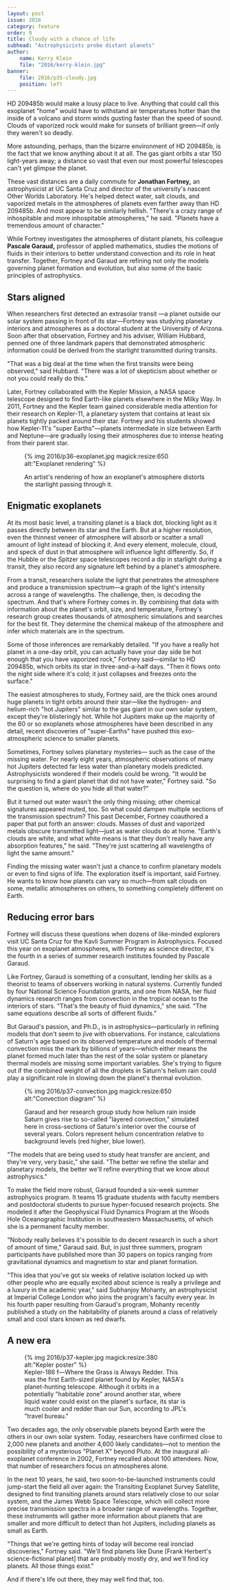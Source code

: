 ```yaml
---
layout: post
issue: 2016
category: feature
order: 9
title: Cloudy with a chance of life
subhead: "Astrophysicists probe distant planets"
author:
    name: Kerry Klein
    file: "2016/kerry-klein.jpg"
banner:
    file: 2016/p35-cloudy.jpg
    position: left
---
```


HD 209485b would make a lousy place to live. Anything that could call this exoplanet "home" would have to withstand air temperatures hotter than the inside of a volcano and storm winds gusting faster than the speed of sound. Clouds of vaporized rock would make for sunsets of brilliant green—if only they weren't so deadly.

More astounding, perhaps, than the bizarre environment of HD 209485b, is the fact that we know anything about it at all. The gas giant orbits a star 150 light-years away; a distance so vast that even our most powerful telescopes can't yet glimpse the planet.

These vast distances are a daily commute for **Jonathan Fortney,** an astrophysicist at UC Santa Cruz and director of the university's nascent Other Worlds Laboratory. He's helped detect water, salt clouds, and vaporized metals in the atmospheres of planets even farther away than HD 209485b. And most appear to be similarly hellish. "There's a crazy range of inhospitable and more inhospitable atmospheres," he said. "Planets have a tremendous amount of character."

While Fortney investigates the atmospheres of distant planets, his colleague **Pascale Garaud,** professor of applied mathematics, studies the motions of fluids in their interiors to better understand convection and its role in heat transfer. Together, Fortney and Garaud are refining not only the models governing planet formation and evolution, but also some of the basic principles of astrophysics.

## Stars aligned

When researchers first detected an extrasolar transit —a planet outside our solar system passing in front of its star—Fortney was studying planetary interiors and atmospheres as a doctoral student at the University of Arizona. Soon after that observation, Fortney and his adviser, William Hubbard, penned one of three landmark papers that demonstrated atmospheric information could be derived from the starlight transmitted during transits.

"That was a big deal at the time when the first transits were being observed," said Hubbard. "There was a lot of skepticism about whether or not you could really do this."

Later, Fortney collaborated with the Kepler Mission, a NASA space telescope designed to find Earth-like planets elsewhere in the Milky Way. In 2011, Fortney and the Kepler team gained considerable media attention for their research on Kepler-11, a planetary system that contains at least six planets tightly packed around their star. Fortney and his students showed how Kepler-11's "super Earths"—planets intermediate in size between Earth and Neptune—are gradually losing their atmospheres due to intense heating from their parent star.

<figure>

{% img 2016/p36-exoplanet.jpg magick:resize:650 alt:"Exoplanet rendering" %}

<figcaption>An artist's rendering of how an exoplanet's atmosphere distorts the starlight passing through it.</figcaption>

</figure>

## Enigmatic exoplanets

At its most basic level, a transiting planet is a black dot, blocking light as it passes directly between its star and the Earth. But at a higher resolution, even the thinnest veneer of atmosphere will absorb or scatter a small amount of light instead of blocking it. And every element, molecule, cloud, and speck of dust in that atmosphere will influence light differently. So, if the Hubble or the Spitzer space telescopes record a dip in starlight during a transit, they also record any signature left behind by a planet's atmosphere.

From a transit, researchers isolate the light that penetrates the atmosphere and produce a transmission spectrum—a graph of the light's intensity across a range of wavelengths. The challenge, then, is decoding the spectrum. And that's where Fortney comes in. By combining that data with information about the planet's orbit, size, and temperature, Fortney's research group creates thousands of atmospheric simulations and searches for the best fit. They determine the chemical makeup of the atmosphere and infer which materials are in the spectrum.

Some of those inferences are remarkably detailed. "If you have a really hot planet in a one-day orbit, you can actually have your day side be hot enough that you have vaporized rock," Fortney said—similar to HD 209485b, which orbits its star in three-and-a-half days. "Then it flows onto the night side where it's cold; it just collapses and freezes onto the surface."

The easiest atmospheres to study, Fortney said, are the thick ones around huge planets in tight orbits around their star—like the hydrogen- and helium-rich "hot Jupiters" similar to the gas giant in our own solar system, except they're blisteringly hot. While hot Jupiters make up the majority of the 60 or so exoplanets whose atmospheres have been described in any detail, recent discoveries of "super-Earths" have pushed this exo-atmospheric science to smaller planets.

Sometimes, Fortney solves planetary mysteries— such as the case of the missing water. For nearly eight years, atmospheric observations of many hot Jupiters detected far less water than planetary models predicted. Astrophysicists wondered if their models could be wrong. "It would be surprising to find a giant planet that did not have water," Fortney said. "So the question is, where do you hide all that water?"

But it turned out water wasn't the only thing missing; other chemical signatures appeared muted, too. So what could dampen multiple sections of the transmission spectrum? This past December, Fortney coauthored a paper that put forth an answer: clouds. Masses of dust and vaporized metals obscure transmitted light—just as water clouds do at home. "Earth's clouds are white, and what white means is that they don't really have any absorption features," he said. "They're just scattering all wavelengths of light the same amount."

Finding the missing water wasn't just a chance to confirm planetary models or even to find signs of life. The exploration itself is important, said Fortney. He wants to know how planets can vary so much—from salt clouds on some, metallic atmospheres on others, to something completely different on Earth.

## Reducing error bars

Fortney will discuss these questions when dozens of like-minded explorers visit UC Santa Cruz for the Kavli Summer Program in Astrophysics. Focused this year on exoplanet atmospheres, with Fortney as science director, it's the fourth in a series of summer research institutes founded by Pascale Garaud.

Like Fortney, Garaud is something of a consultant, lending her skills as a theorist to teams of observers working in natural systems. Currently funded by four National Science Foundation grants, and one from NASA, her fluid dynamics research ranges from convection in the tropical ocean to the interiors of stars. "That's the beauty of fluid dynamics," she said. "The same equations describe all sorts of different fluids."

But Garaud's passion, and Ph.D., is in astrophysics—particularly in refining models that don't seem to jive with observations. For instance, calculations of Saturn's age based on its observed temperature and models of thermal convection miss the mark by billions of years—which either means the planet formed much later than the rest of the solar system or planetary thermal models are missing some important variables. She's trying to figure out if the combined weight of all the droplets in Saturn's helium rain could play a significant role in slowing down the planet's thermal evolution.

<figure>

{% img 2016/p37-convection.jpg magick:resize:650 alt:"Convection diagram" %}

<figcaption>Garaud and her research group study how helium rain inside Saturn gives rise to so-called "layered convection," simulated here in cross-sections of Saturn's interior over the course of several years. Colors represent helium concentration relative to background levels (red higher, blue lower).</figcaption>

</figure>

"The models that are being used to study heat transfer are ancient, and they're very, very basic," she said. "The better we refine the stellar and planetary models, the better we'll refine everything that we know about astrophysics."

To make the field more robust, Garaud founded a six-week summer astrophysics program. It teams 15 graduate students with faculty members and postdoctoral students to pursue hyper-focused research projects. She modeled it after the Geophysical Fluid Dynamics Program at the Woods Hole Oceanographic Institution in southeastern Massachusetts, of which she is a permanent faculty member.

"Nobody really believes it's possible to do decent research in such a short of amount of time," Garaud said. But, in just three summers, program participants have published more than 30 papers on topics ranging from gravitational dynamics and magnetism to star and planet formation.

"This idea that you've got six weeks of relative isolation locked up with other people who are equally excited about science is really a privilege and a luxury in the academic year," said Subhanjoy Mohanty, an astrophysicist at Imperial College London who joins the program's faculty every year. In his fourth paper resulting from Garaud's program, Mohanty recently published a study on the habitability of planets around a class of relatively small and cool stars known as red dwarfs.

## A new era

<figure class="right" style="max-width:380px;">
{% img 2016/p37-kepler.jpg magick:resize:380 alt:"Kepler poster" %}
<figcaption>Kepler-186 f—Where the Grass is Always Redder. This was the first Earth-sized planet found by Kepler, NASA's planet-hunting telescope. Although it orbits in a potentially "habitable zone" around another star, where liquid water could exist on the planet's surface, its star is much cooler and redder than our Sun, according to JPL's "travel bureau."</figcaption>
</figure>

Two decades ago, the only observable planets beyond Earth were the others in our own solar system. Today, researchers have confirmed close to 2,000 new planets and another 4,600 likely candidates—not to mention the possibility of a mysterious "Planet X" beyond Pluto. At the inaugural all-exoplanet conference in 2002, Fortney recalled about 100 attendees. Now, that number of researchers focus on atmospheres alone.

In the next 10 years, he said, two soon-to-be-launched instruments could jump-start the field all over again: the Transiting Exoplanet Survey Satellite, designed to find transiting planets around stars relatively close to our solar system, and the James Webb Space Telescope, which will collect more precise transmission spectra in a broader range of wavelengths. Together, these instruments will gather more information about planets that are smaller and more difficult to detect than hot Jupiters, including planets as small as Earth.

"Things that we're getting hints of today will become real ironclad discoveries," Fortney said. "We'll find planets like Dune [Frank Herbert's science-fictional planet] that are probably mostly dry, and we'll find icy planets. All those things exist."

And if there's life out there, they may well find that, too.
